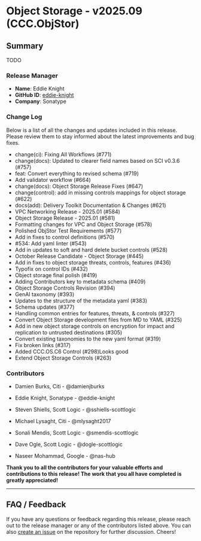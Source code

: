 
# Object Storage - v2025.09 (CCC.ObjStor)

## Summary

TODO

### Release Manager

- **Name**: Eddie Knight
- **GitHub ID**: [eddie-knight](https://github.com/eddie-knight)
- **Company**: Sonatype

### Change Log

Below is a list of all the changes and updates included in this release. Please review them to stay informed about the latest improvements and bug fixes.

- change(ci): Fixing All Workflows (#771)
- change(docs): Updated to clearer field names based on SCI v0.3.6 (#757)
- feat: Convert everything to revised schema (#719)
- Add validator workflow (#664)
- change(docs): Object Storage Release Fixes (#647)
- change(control): add in missing controls mappings for object storage (#622)
- docs(add): Delivery Toolkit Documentation &amp; Changes (#621)
- VPC Networking Release - 2025.01 (#584)
- Object Storage Release - 2025.01 (#581)
- Formatting changes for VPC and Object Storage (#578)
- Polished ObjStor Test Requirements (#577)
- Add in fixes to control definitions (#570)
- #534: Add yaml linter (#543)
- Add in updates to soft and hard delete bucket controls (#528)
- October Release Candidate - Object Storage (#445)
- Add in fixes to object storage threats, controls, features (#436)
- Typofix on control IDs (#432)
- Object storage final polish (#419)
- Adding Contributors key to metadata schema (#409)
- Object Storage Controls Revision (#394)
- GenAI taxonomy (#393)
- Updates to the structure of the metadata yaml (#383)
- Schema updates (#377)
- Handling common entries for features, threats, &amp; controls (#327)
- Convert Object Storage development files from MD to YAML (#325)
- Add in new object storage controls on encryption for impact and replication to untrusted destinations (#305)
- Convert existing taxonomies to the new yaml format (#319)
- Fix broken links (#317)
- Added CCC.OS.C6 Control (#298)Looks good
- Extend Object Storage Controls (#263)

### Contributors

- Damien Burks, Citi - @damienjburks

- Eddie Knight, Sonatype - @eddie-knight

- Steven Shiells, Scott Logic - @sshiells-scottlogic

- Michael Lysaght, Citi - @mlysaght2017

- Sonali Mendis, Scott Logic - @smendis-scottlogic

- Dave Ogle, Scott Logic - @dogle-scottlogic

- Naseer Mohammad, Google - @nas-hub


**Thank you to all the contributors for your valuable efforts and contributions to this release! The work that you all have completed is greatly appreciated!**

---

## FAQ / Feedback

If you have any questions or feedback regarding this release, please reach out to the release manager or any of the contributors listed above. You can also [create an issue](https://github.com/finos/common-cloud-controls/issues) on the repository for further discussion. Cheers!

